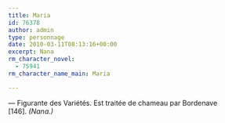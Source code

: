 ```yaml
---
title: Maria
id: 76378
author: admin
type: personnage
date: 2010-03-11T08:13:16+00:00
excerpt: Nana
rm_character_novel:
  - 75941
rm_character_name_main: Maria

---
```

— Figurante des Variétés. Est traitée de chameau par Bordenave [146]. _(Nana.)_